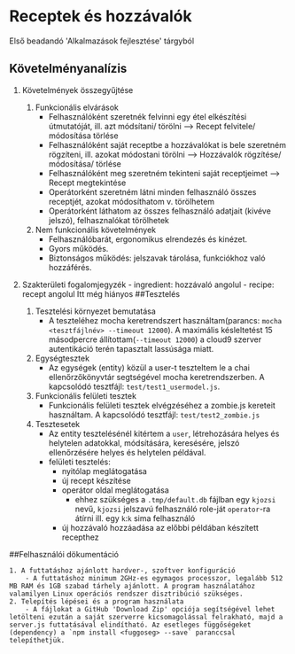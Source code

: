 # Receptek és hozzávalók
Első beadandó 'Alkalmazások fejlesztése' tárgyból

## Követelményanalízis
	
1. Követelmények összegyűjtése
	1. Funkcionális elvárások
		- Felhasználóként szeretnék felvinni egy étel elkészítési útmutatóját, ill. azt módsítani/ törölni --> Recept felvitele/ módosítása törlése
		- Felhasználóként saját receptbe a hozzávalókat is bele szeretném rögzíteni, ill. azokat módostani törölni --> Hozzávalók rögzítése/ módosítása/ törlése
		- Felhasználóként meg szeretném tekinteni saját receptjeimet --> Recept megtekintése
		- Operátorként szeretném látni minden felhasználó összes receptjét, azokat módosíthatom v. törölhetem
		- Operátorként láthatom az összes felhasználó adatjait (kivéve jelszó), felhasznalókat törölhetek
	2. Nem funkcionális követelmények
		- Felhasználóbarát, ergonomikus elrendezés és kinézet.
		- Gyors működés.
		- Biztonságos működés: jelszavak tárolása, funkciókhoz való hozzáférés.
2. Szakterületi fogalomjegyzék
		- ingredient: hozzávaló angolul
		- recipe: recept angolul
Itt még hiányos
##Tesztelés
	
	1. Tesztelési környezet bemutatása
		- A teszteléhez mocha keretrendszert használtam(parancs: `mocha <tesztfájlnév> --timeout 12000`). A maximális késleltetést 15 másodpercre állítottam(`--timeout 12000`) a cloud9 szerver autentikáció terén tapasztalt lassúsága miatt.
	2. Egységtesztek
		- Az egységek (entity) közül a user-t teszteltem le a chai ellenőrzőkönyvtár segtségével mocha keretrendszerben. A kapcsolódó tesztfájl: `test/test1_usermodel.js`.
	3. Funkcionális felületi tesztek
		- Funkcionális felületi tesztek elvégzéséhez a zombie.js kereteit használtam. A kapcsolódó tesztfájl: `test/test2_zombie.js`
	4. Tesztesetek
		- Az entity tesztelésénél kitértem a `user`, létrehozására helyes és helytelen adatokkal, módsítására, keresésére, jelszó ellenőrzésére helyes és helytelen példával.
		- felületi tesztelés:
			- nyitólap meglátogatása
			- új recept készítése
			- operátor oldal meglátogatása 
				- ehhez szükséges a `.tmp/default.db` fájlban egy `kjozsi` nevű, `kjozsi` jelszavú felhasználó role-ját `operator`-ra átírni ill. egy `k`:`k` sima felhasználó
			- új hozzávaló hozzáadása az előbbi példában készített recepthez

##Felhasználói dökumentáció
	
	1. A futtatáshoz ajánlott hardver-, szoftver konfiguráció
		- A futtatáshoz minimum 2GHz-es egymagos processzor, legalább 512 MB RAM és 1GB szabad tárhely ajánlott. A program használatához valamilyen Linux operációs rendszer disztribúció szükséges.
	2. Telepítés lépései és a program használata
		- A fájlokat a GitHub 'Download Zip' opciója segítségével lehet letölteni ezután a saját szerverre kicsomagolással felrakható, majd a server.js futtatásával elindítható. Az esetleges függőségeket (dependency) a `npm install <fuggoseg> --save` paranccsal telepíthetjük.
